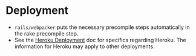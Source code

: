 # Deployment

- `rails/webpacker` puts the necessary precompile steps automatically in the rake precompile step. 
- See the [Heroku Deployment](docs/basics/heroku-deployment.md) doc for specifics regarding Heroku. The information for Heroku may apply to other deployments.
